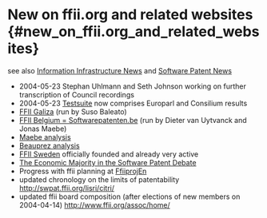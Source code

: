# New on ffii.org and related websites {#new_on_ffii.org_and_related_websites}

see also [ Information Infrastructure News](FfiinewsEn "wikilink") and [
Software Patent News](SwpatcninoEn "wikilink")

-   2004-05-23 Stephan Uhlmann and Seth Johnson working on further
    transcription of Council recordings
-   2004-05-23
    [Testsuite](http://swpat.ffii.org/analysis/testsuite/ "wikilink")
    now comprises Europarl and Consilium results
-   [FFII Galiza](http://galiza.ffii.org/ "wikilink") (run by Suso
    Baleato)
-   [FFII Belgium = Softwarepatenten.be](http://www.ffii.be/ "wikilink")
    (run by Dieter van Uytvanck and Jonas Maebe)
-   [Maebe
    analysis](http://www.elis.ugent.be/~jmaebe/swpat/councilanalysis/paper-en.pdf "wikilink")
-   [Beauprez
    analysis](http://bh.udev.org/filez/swpat/beaupre/compliance.pdf "wikilink")
-   [FFII Sweden](http://www.ffii.se/ "wikilink") officially founded and
    already very active
-   [The Economic Majority in the Software Patent
    Debate](http://swpat.ffii.org/analysis/sektor/ "wikilink")
-   Progress with ffii planning at [FfiiprojEn](FfiiprojEn "wikilink")
-   updated chronology on the limits of patentability
    <http://swpat.ffii.org/lisri/citri/>
-   updated ffii board composition (after elections of new members on
    2004-04-14) <http://www.ffii.org/assoc/home/>
